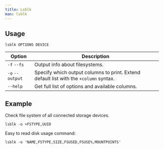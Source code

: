 ```yaml
---
title: Lsblk
man: lsblk
---
```


## Usage

```shell
lsblk OPTIONS DEVICE
```

| Option | Description |
| --- | --- |
| `-f` `--fs` | Output info about filesystems. |
| `-o` `--output` | Specify which output columns to print. Extend default list with the `+column` syntax. |
| `--help` | Get full list of options and available columns. |

## Example

Check file system of all connected storage devices.

```shell
lsblk -o +FSTYPE,UUID
```

Easy to read disk usage command:

```shell
lsblk -o 'NAME,FSTYPE,SIZE,FSUSED,FSUSE%,MOUNTPOINTS'
```
